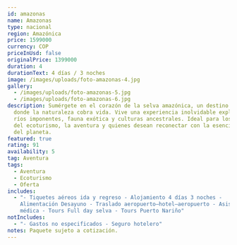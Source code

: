 ```yaml
---
id: amazonas
name: Amazonas
type: nacional
region: Amazónica
price: 1599000
currency: COP
priceInUsd: false
originalPrice: 1399000
duration: 4
durationText: 4 días / 3 noches
image: /images/uploads/foto-amazonas-4.jpg
gallery:
  - /images/uploads/foto-amazonas-5.jpg
  - /images/uploads/foto-amazonas-6.jpg
description: Sumérgete en el corazón de la selva amazónica, un destino mágico
  donde la naturaleza cobra vida. Vive una experiencia inolvidable explorando
  ríos imponentes, fauna exótica y culturas ancestrales. Ideal para los amantes
  del ecoturismo, la aventura y quienes desean reconectar con la esencia pura
  del planeta.
featured: true
rating: 91
availability: 5
tag: Aventura
tags:
  - Aventura
  - Ecoturismo
  - Oferta
includes:
  - "- Tiquetes aéreos ida y regreso - Alojamiento 4 días 3 noches -
    Alimentación Desayuno - Traslado aeropuerto–hotel–aeropuerto - Asistencia
    médica - Tours Full day selva - Tours Puerto Nariño"
notIncludes:
  - "- Gastos no especificados - Seguro hotelero"
notes: Paquete sujeto a cotización.
---
```

